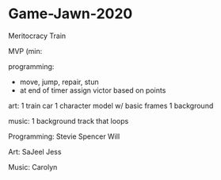 # Game-Jawn-2020

Meritocracy Train

MVP (min:

programming:
 + move, jump, repair, stun
 + at end of timer assign victor based on points

art:
1 train car
1 character model w/ basic frames
1 background

music:
1 background track that loops



Programming:
Stevie
Spencer
Will

Art:
SaJeel
Jess

Music:
Carolyn

